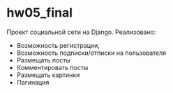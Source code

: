 # hw05_final
Проект социальной сети на Django.
Реализовано: 
- Возможность регистрации, 
- Возможность подписки/отписки на пользователя
- Размещать посты
- Комментировать посты
- Размещать картинки
- Пагинация
